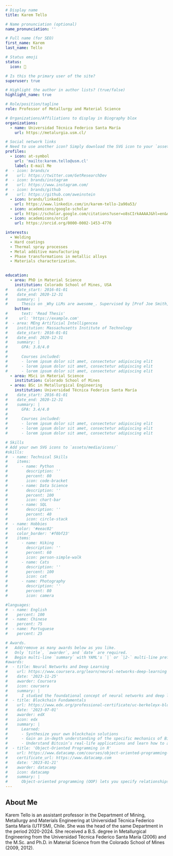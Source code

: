 ```yaml
---
# Display name
title: Karem Tello

# Name pronunciation (optional)
name_pronunciation: ''

# Full name (for SEO)
first_name: Karem
last_name: Tello

# Status emoji
status:
  icon: 🔬

# Is this the primary user of the site?
superuser: true

# Highlight the author in author lists? (true/false)
highlight_name: true

# Role/position/tagline
role: Professor of Metallurgy and Material Science

# Organizations/Affiliations to display in Biography blox
organizations:
  - name: Universidad Técnica Federico Santa María
    url: https://metalurgia.usm.cl/

# Social network links
# Need to use another icon? Simply download the SVG icon to your `assets/media/icons/` folder.
profiles:
  - icon: at-symbol
    url: 'mailto:karem.tello@usm.cl'
    label: E-mail Me
#  - icon: brands/x
#    url: https://twitter.com/GetResearchDev
#  - icon: brands/instagram
#    url: https://www.instagram.com/
#  - icon: brands/github
#    url: https://github.com/aweinstein
  - icon: brands/linkedin
    url: https://www.linkedin.com/in/karem-tello-2a90a53/
  - icon: academicons/google-scholar
    url: https://scholar.google.com/citations?user=o8sCIrkAAAAJ&hl=en&oi=ao
  - icon: academicons/orcid
    url: https://orcid.org/0000-0002-1453-4770

interests:
  - Welding
  - Hard coatings
  - Thermal spray processes
  - Metal additive manufacturing
  - Phase transformations in metallic alloys
  - Materials characterization.
  

education:
  - area: PhD in Material Science
    institution: Colorado School of Mines, USA
#    date_start: 2016-01-01
#    date_end: 2020-12-31
#    summary: |
#      Thesis on _Why LLMs are awesome_. Supervised by [Prof Joe Smith](https://example.com). Presented papers at 5 IEEE conferences with the contributions being published in 2 Springer journals.
    button:
#      text: 'Read Thesis'
#     url: 'https://example.com'
#  - area: MEng Artificial Intelligencea
#    institution: Massachusetts Institute of Technology
#    date_start: 2016-01-01
#    date_end: 2020-12-31
#    summary: |
#      GPA: 3.8/4.0
#
#      Courses included:
#      - lorem ipsum dolor sit amet, consectetur adipiscing elit
#      - lorem ipsum dolor sit amet, consectetur adipiscing elit
#      - lorem ipsum dolor sit amet, consectetur adipiscing elit
  - area: MSci in Material Science
    institution: Colorado School of Mines
  - area: BSc in Metallurgical Engineering
    institution: Universidad Técnica Federico Santa María
#    date_start: 2016-01-01
#    date_end: 2020-12-31
#    summary: |
#      GPA: 3.4/4.0
#      
#      Courses included:
#      - lorem ipsum dolor sit amet, consectetur adipiscing elit
#      - lorem ipsum dolor sit amet, consectetur adipiscing elit
#      - lorem ipsum dolor sit amet, consectetur adipiscing elit

# Skills
# Add your own SVG icons to `assets/media/icons/`
#skills:
#  - name: Technical Skills
#    items:
#      - name: Python
#        description: ''
#        percent: 80
#        icon: code-bracket
#      - name: Data Science
#        description: ''
#        percent: 100
#        icon: chart-bar
#      - name: SQL
#        description: ''
#        percent: 40
#        icon: circle-stack
#  - name: Hobbies
#    color: '#eeac02'
#    color_border: '#f0bf23'
#    items:
#      - name: Hiking
#        description: ''
#        percent: 60
#        icon: person-simple-walk
#      - name: Cats
#        description: ''
#        percent: 100
#        icon: cat
#      - name: Photography
#        description: ''
#        percent: 80
#        icon: camera

#languages:
#  - name: English
#    percent: 100
#  - name: Chinese
#    percent: 75
#  - name: Portuguese
#    percent: 25

# Awards.
#   Add/remove as many awards below as you like.
#   Only `title`, `awarder`, and `date` are required.
#   Begin multi-line `summary` with YAML's `|` or `|2-` multi-line prefix and indent 2 spaces below.
#awards:
#  - title: Neural Networks and Deep Learning
#    url: https://www.coursera.org/learn/neural-networks-deep-learning
#    date: '2023-11-25'
#    awarder: Coursera
#    icon: coursera
#    summary: |
#      I studied the foundational concept of neural networks and deep learn#ing. By the end, I was familiar with the significant technological trends #driving the rise of deep learning; build, train, and apply fully connected# deep neural networks; implement efficient (vectorized) neural networks; i#dentify key parameters in a neural network’s architecture; and apply deep #learning to your own applications.
#  - title: Blockchain Fundamentals
#    url: https://www.edx.org/professional-certificate/uc-berkeleyx-blockch#ain-fundamentals
#    date: '2023-07-01'
#    awarder: edX
#    icon: edx
#    summary: |
#      Learned:
#      - Synthesize your own blockchain solutions
#      - Gain an in-depth understanding of the specific mechanics of Bitcoi#n
#      - Understand Bitcoin’s real-life applications and learn how to attac#k and destroy Bitcoin, Ethereum, smart contracts and Dapps, and alternativ#es to Bitcoin’s Proof-of-Work consensus algorithm
#  - title: 'Object-Oriented Programming in R'
#    url: https://www.datacamp.com/courses/object-oriented-programming-with#-s3-and-r6-in-r
#    certificate_url: https://www.datacamp.com
#    date: '2023-01-21'
#    awarder: datacamp
#    icon: datacamp
#    summary: |
#      Object-oriented programming (OOP) lets you specify relationships bet#ween functions and the objects that they can act on, helping you manage co#mplexity in your code. This is an intermediate level course, providing an #introduction to OOP, using the S3 and R6 systems. S3 is a great day-to-day# R programming tool that simplifies some of the functions that you write. #R6 is especially useful for industry-specific analyses, working with web A#PIs, and building GUIs.
---
```


## About Me

Karem Tello is an assistant professor in the Department of Mining, Metallurgy and Materials Engineering at Universidad Técnica Federico Santa María (UTFSM), Chile. She was the head of the same Department in the period 2020-2024. She received a B.S. degree in Metallurgical Engineering from the Universidad Técnica Federico Santa María (2006) and the M.Sc. and Ph.D. in Material Science from the Colorado School of Mines (2009, 2012).
